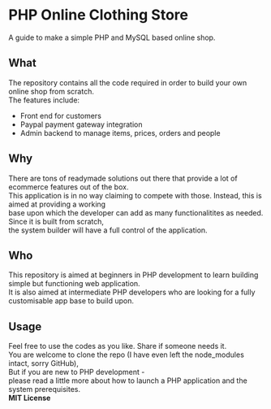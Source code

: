 # PHP Online Clothing Store
A guide to make a simple PHP and MySQL based online shop. 
## What
The repository contains all the code required in order to build your own online shop from scratch.  
The features include:  
- Front end for customers
- Paypal payment gateway integration
- Admin backend to manage items, prices, orders and people
## Why
There are tons of readymade solutions out there that provide a lot of ecommerce features out of the box.  
This application is in no way claiming to compete with those. Instead, this is aimed at providing a working  
base upon which the developer can add as many functionalitites as needed. Since it is built from scratch,  
the system builder will have a full control of the application. 
## Who
This repository is aimed at beginners in PHP development to learn building simple but functioning web application.  
It is also aimed at intermediate PHP developers who are looking for a fully customisable app base to build upon. 
## Usage
Feel free to use the codes as you like. Share if someone needs it.  
You are welcome to clone the repo (I have even left the node_modules intact, sorry GitHub),  
But if you are new to PHP development -  
please read a little more about how to launch a PHP application and the system prerequisites.  
**MIT License**
